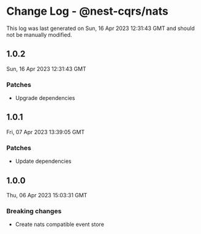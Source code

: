# Change Log - @nest-cqrs/nats

This log was last generated on Sun, 16 Apr 2023 12:31:43 GMT and should not be manually modified.

## 1.0.2

Sun, 16 Apr 2023 12:31:43 GMT

### Patches

- Upgrade dependencies

## 1.0.1

Fri, 07 Apr 2023 13:39:05 GMT

### Patches

- Update dependencies

## 1.0.0

Thu, 06 Apr 2023 15:03:31 GMT

### Breaking changes

- Create nats compatible event store
